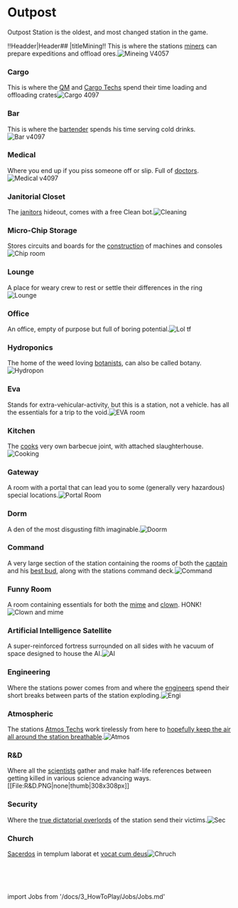 # Outpost
 Outpost Station is the oldest, and most changed station in the game.


!!Headder|Header## |titleMining!!
This is where the stations [miners](\3_HowToPlay\Jobs\Cargo_roles\Shaft-Miner.md) can prepare expeditions and offload ores.![Mineing V4057](\img\Icon\No_image.png)




### Cargo
This is where the [QM](\3_HowToPlay\Jobs\Cargo_roles\Quartermaster.md) and [Cargo Techs](\3_HowToPlay\Jobs\Cargo_roles\Cargo-Technician.md) spend their time loading and offloading crates![Cargo 4097](\img\Icon\No_image.png)
### Bar
This is where the [bartender](\3_HowToPlay\Jobs\Service_roles\Bartender.md) spends his time serving cold drinks.
![Bar v4097](\img\Icon\No_image.png)


### Medical
Where you end up if you piss someone off or slip. Full of [doctors](\3_HowToPlay\Jobs\Medical_roles\Medical-Doctor.md).![Medical v4097](\img\Icon\No_image.png)


### Janitorial Closet
The [janitors](\3_HowToPlay\Jobs\Service_roles\Janitor.md) hideout, comes with a free Clean bot.![Cleaning](\img\Icon\No_image.png)


### Micro-Chip Storage
Stores circuits and boards for the [construction](\3_HowToPlay\Guides\Engineering_guides\Construction.md) of machines and consoles![Chip room](\img\Icon\No_image.png)



### Lounge
A place for weary crew to rest or settle their differences in the ring![Lounge](\img\Icon\No_image.png)



### Office
An office, empty of purpose but full of boring potential.![Lol tf](\img\Icon\No_image.png)
### Hydroponics
The home of the weed loving [botanists](\3_HowToPlay\Jobs\Service_roles\Botanist.md), can also be called botany.![Hydropon](\img\Icon\No_image.png)

### Eva
Stands for extra-vehicular-activity, but this is a station, not a vehicle. has all the essentials for a trip to the void.![EVA room](\img\Icon\No_image.png)
### Kitchen
The [cooks](\3_HowToPlay\Jobs\Service_roles\Cook.md) very own barbecue joint, with attached slaughterhouse.![Cooking](\img\Icon\No_image.png)
### Gateway
A room with a portal that can lead you to some (generally very hazardous) special locations.![Portal Room](\img\Icon\No_image.png)
### Dorm
A den of the most disgusting filth imaginable.![Doorm](\img\Icon\No_image.png)
### Command
A very large section of the station containing the rooms of both the [captain](\3_HowToPlay\Jobs\Command_roles\Captain.md) and his [best bud](\3_HowToPlay\Jobs\Command_roles\Head-of-Personnel.md), along with the stations command deck.![Command](\img\Body\Command.png)
### Funny Room
A room containing essentials for both the [mime](\3_HowToPlay\Jobs\Civilian_roles\Entertainment_Roles\Mime.md) and [clown](\3_HowToPlay\Jobs\Civilian_roles\Entertainment_Roles\Clown.md). HONK!![Clown and mime](\img\Icon\No_image.png)
### Artificial Intelligence Satellite
A super-reinforced fortress surrounded on all sides with he vacuum of space designed to house the AI.![AI](\img\Icon\No_image.png)
### Engineering
Where the stations power comes from and where the [engineers](\3_HowToPlay\Jobs\Engineering_roles\Engineer.md) spend their short breaks between parts of the station exploding.![Engi](\img\Icon\No_image.png)
### Atmospheric
The stations [Atmos Techs](\3_HowToPlay\Jobs\Engineering_roles\Atmospherics-Technician.md) work tirelessly from here to [hopefully keep the air all around the station breathable](\4_Univers\Other\Jokes\So-close-to-impossible-that-it-might-as-well-not-even-exist.md).![Atmos](\img\Atmos\Atmos.png)
### R&D
Where all the [scientists](\3_HowToPlay\Jobs\Science_roles\Scientist.md) gather and make half-life references between getting killed in various science advancing ways.[[File:R&D.PNG|none|thumb|308x308px]]
### Security
Where the [true dictatorial overlords](\3_HowToPlay\Jobs\Security_roles\Security-Officer.md) of the station send their victims.![Sec](\img\icon\No_image.png)
### Church
[Sacerdos](\3_HowToPlay\Jobs\Civilian_roles\Entertainment_Roles\Chaplain.md) in templum laborat et [vocat cum deus](\4_Univers\Other\Jokes\So-close-to-impossible-that-it-might-as-well-not-even-exist.md)![Chruch](\img\icon\No_image.png)



  <br/>
<br/>
<br/>

import Jobs from '/docs/3_HowToPlay/Jobs/Jobs.md'

<Jobs />
